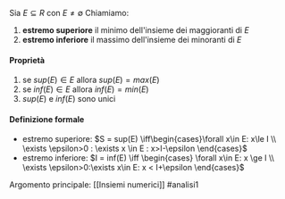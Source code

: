 Sia $E\subseteq R$ con $E\neq \emptyset$
Chiamiamo:
1) **estremo superiore** il minimo dell'insieme dei maggioranti di $E$
2) **estremo inferiore** il massimo dell'insieme dei minoranti di $E$

#### Proprietà
1) se $sup(E)\in E$ allora $sup(E)=max(E)$
2) se $inf(E)\in E$ allora $inf(E)=min(E)$
3) $sup(E)$ e $inf(E)$ sono unici

#### Definizione formale
- estremo superiore:
	$S = sup(E) \iff\begin{cases}\forall x\in E: x\le I \\ \exists \epsilon>0 : \exists x \in E : x>I-\epsilon \end{cases}$  
- estremo inferiore:
	$I = inf(E) \iff \begin{cases} \forall x\in E: x \ge I  \\ \exists \epsilon>0:\exists x\in E: x < I+\epsilon \end{cases}$


Argomento principale: [[Insiemi numerici]]
#analisi1 